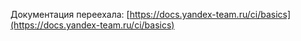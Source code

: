 Документация переехала: [https://docs.yandex-team.ru/ci/basics](https://docs.yandex-team.ru/ci/basics)
